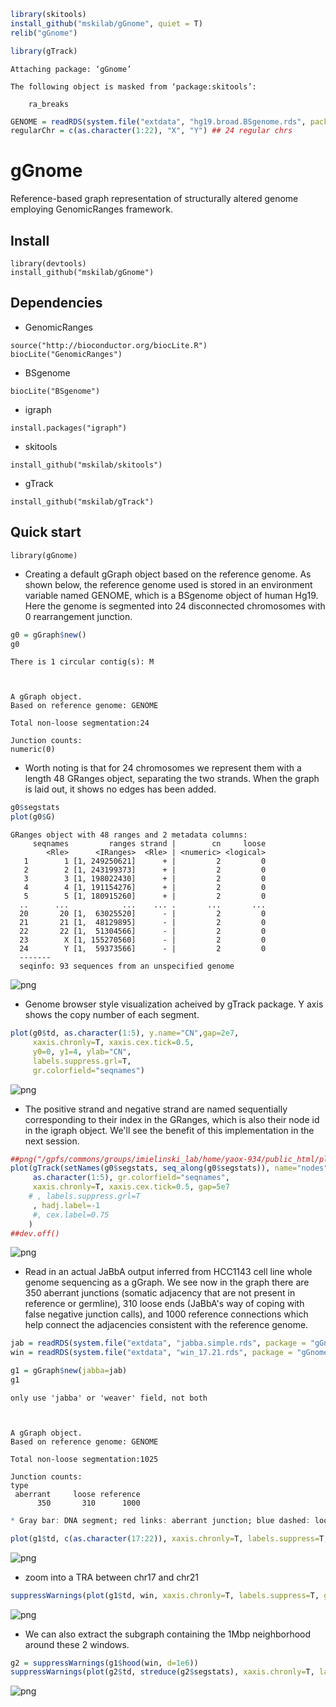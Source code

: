 

```R
library(skitools)
install_github("mskilab/gGnome", quiet = T)
relib("gGnome")

library(gTrack)
```

    
    Attaching package: ‘gGnome’
    
    The following object is masked from ‘package:skitools’:
    
        ra_breaks
    



```R
GENOME = readRDS(system.file("extdata", "hg19.broad.BSgenome.rds", package="gGnome"))
regularChr = c(as.character(1:22), "X", "Y") ## 24 regular chrs
```

# gGnome
Reference-based graph representation of structurally altered genome employing GenomicRanges framework.

## Install
```
library(devtools)
install_github("mskilab/gGnome")
```

## Dependencies
* GenomicRanges
```
source("http://bioconductor.org/biocLite.R")
biocLite("GenomicRanges")
```

* BSgenome
```
biocLite("BSgenome")
```
* igraph
```
install.packages("igraph")
```

* skitools
```
install_github("mskilab/skitools")
```

* gTrack
```
install_github("mskilab/gTrack")
```

## Quick start
```
library(gGnome)
```

* Creating a default gGraph object based on the reference genome. As shown below, the reference genome used is stored in an environment variable named GENOME, which is a BSgenome object of human Hg19. Here the genome is segmented into 24 disconnected chromosomes with 0 rearrangement junction.


```R
g0 = gGraph$new()
g0
```

    There is 1 circular contig(s): M 



    A gGraph object.
    Based on reference genome: GENOME
    
    Total non-loose segmentation:24
    
    Junction counts:
    numeric(0)


* Worth noting is that for 24 chromosomes we represent them with a length 48 GRanges object, separating the two strands. When the graph is laid out, it shows no edges has been added.


```R
g0$segstats
plot(g0$G)
```


    GRanges object with 48 ranges and 2 metadata columns:
         seqnames         ranges strand |        cn     loose
            <Rle>      <IRanges>  <Rle> | <numeric> <logical>
       1        1 [1, 249250621]      + |         2         0
       2        2 [1, 243199373]      + |         2         0
       3        3 [1, 198022430]      + |         2         0
       4        4 [1, 191154276]      + |         2         0
       5        5 [1, 180915260]      + |         2         0
      ..      ...            ...    ... .       ...       ...
      20       20 [1,  63025520]      - |         2         0
      21       21 [1,  48129895]      - |         2         0
      22       22 [1,  51304566]      - |         2         0
      23        X [1, 155270560]      - |         2         0
      24        Y [1,  59373566]      - |         2         0
      -------
      seqinfo: 93 sequences from an unspecified genome



![png](output_5_1.png)


* Genome browser style visualization acheived by gTrack package. Y axis shows the copy number of each segment.


```R
plot(g0$td, as.character(1:5), y.name="CN",gap=2e7,
     xaxis.chronly=T, xaxis.cex.tick=0.5, 
     y0=0, y1=4, ylab="CN",
     labels.suppress.grl=T, 
     gr.colorfield="seqnames")
```


![png](output_7_0.png)


* The positive strand and negative strand are named sequentially corresponding to their index in the GRanges, which is also their node id in the igraph object. We'll see the benefit of this implementation in the next session.


```R
##png("/gpfs/commons/groups/imielinski_lab/home/yaox-934/public_html/plot.png", width = 1800, height = 900)
plot(gTrack(setNames(g0$segstats, seq_along(g0$segstats)), name="nodes"),
     as.character(1:5), gr.colorfield="seqnames",
     xaxis.chronly=T, xaxis.cex.tick=0.5, gap=5e7
    # , labels.suppress.grl=T
     , hadj.label=-1
     #, cex.label=0.75
    )
##dev.off()
```


![png](output_9_0.png)


* Read in an actual JaBbA output inferred from HCC1143 cell line whole genome sequencing as a gGraph. We see now in the graph there are 350 aberrant junctions (somatic adjacency that are not present in reference or germline), 310 loose ends (JaBbA's way of coping with false negative junction calls), and 1000 reference connections which help connect the adjacencies consistent with the reference genome.


```R
jab = readRDS(system.file("extdata", "jabba.simple.rds", package = "gGnome"))
win = readRDS(system.file("extdata", "win_17.21.rds", package = "gGnome"))

g1 = gGraph$new(jabba=jab)
g1
```

    only use 'jabba' or 'weaver' field, not both



    A gGraph object.
    Based on reference genome: GENOME
    
    Total non-loose segmentation:1025
    
    Junction counts:
    type
     aberrant     loose reference 
          350       310      1000 



```R
* Gray bar: DNA segment; red links: aberrant junction; blue dashed: loose ends; gray link: reference adjacency.
```


```R
plot(g1$td, c(as.character(17:22)), xaxis.chronly=T, labels.suppress=T, gap=1e7, xaxis.cex.tick=0.5)
```


![png](output_13_0.png)


* zoom into a TRA between chr17 and chr21


```R
suppressWarnings(plot(g1$td, win, xaxis.chronly=T, labels.suppress=T, gap=1e5, xaxis.cex.tick=0.5))
```


![png](output_15_0.png)


* We can also extract the subgraph containing the 1Mbp neighborhood around these 2 windows.


```R
g2 = suppressWarnings(g1$hood(win, d=1e6))
suppressWarnings(plot(g2$td, streduce(g2$segstats), xaxis.chronly=T, labels.suppress=T, gap=1e5, xaxis.cex.tick=0.5))
```


![png](output_17_0.png)

